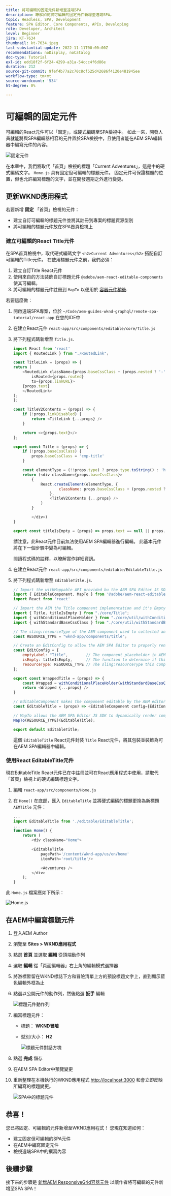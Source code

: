 ```yaml
---
title: 將可編輯的固定元件新增至遠端SPA
description: 瞭解如何將可編輯的固定元件新增至遠端SPA。
topic: Headless, SPA, Development
feature: SPA Editor, Core Components, APIs, Developing
role: Developer, Architect
level: Beginner
jira: KT-7634
thumbnail: kt-7634.jpeg
last-substantial-update: 2022-11-11T00:00:00Z
recommendations: noDisplay, noCatalog
doc-type: Tutorial
exl-id: edd18f2f-6f24-4299-a31a-54ccc4f6d86e
duration: 212
source-git-commit: 9fef4b77a2c70c8cf525d42686f4120e481945ee
workflow-type: tm+mt
source-wordcount: '534'
ht-degree: 0%

---
```


# 可編輯的固定元件

可編輯的React元件可以「固定」，或硬式編碼至SPA檢視中。 如此一來，開發人員就能將與SPA編輯器相容的元件置於SPA檢視中，且使用者能在AEM SPA編輯器中編寫元件的內容。

![固定元件](./assets/spa-fixed-component/intro.png)

在本章中，我們將取代「首頁」檢視的標題「Current Adventures」，這是中的硬式編碼文字。 `Home.js` 具有固定但可編輯的標題元件。 固定元件可保證標題的位置，但也允許編寫標題的文字，並在開發週期之外進行變更。

## 更新WKND應用程式

若要新增 __固定__ 「首頁」檢視的元件：

+ 建立自訂可編輯的標題元件並將其註冊到專案的標題資源型別
+ 將可編輯的標題元件放在SPA首頁檢視上

### 建立可編輯的React Title元件

在SPA首頁檢視中，取代硬式編碼文字 `<h2>Current Adventures</h2>` 搭配自訂可編輯的Title元件。 在使用標題元件之前，我們必須：

1. 建立自訂Title React元件
1. 使用來自的方法裝飾自訂標題元件 `@adobe/aem-react-editable-components` 使其可編輯。
1. 將可編輯的標題元件註冊到 `MapTo` 以便用於 [容器元件稍後](./spa-container-component.md).

若要這麼做：

1. 開啟遠端SPA專案，位於 `~/Code/aem-guides-wknd-graphql/remote-spa-tutorial/react-app` 在您的IDE中
1. 在建立React元件 `react-app/src/components/editable/core/Title.js`
1. 將下列程式碼新增至 `Title.js`.

   ```javascript
   import React from 'react'
   import { RoutedLink } from "./RoutedLink";
   
   const TitleLink = (props) => {
   return (
       <RoutedLink className={props.baseCssClass + (props.nested ? '-' : '__') + 'link'} 
           isRouted={props.routed} 
           to={props.linkURL}>
       {props.text}
       </RoutedLink>
   );
   };
   
   const TitleV2Contents = (props) => {
       if (!props.linkDisabled) {
           return <TitleLink {...props} />
       }
   
       return <>{props.text}</>
   };
   
   export const Title = (props) => {
       if (!props.baseCssClass) {
           props.baseCssClass = 'cmp-title'
       }
   
       const elementType = (!!props.type) ? props.type.toString() : 'h3';
       return (<div className={props.baseCssClass}>
           {
               React.createElement(elementType, {
                       className: props.baseCssClass + (props.nested ? '-' : '__') + 'text',
                   },
                   <TitleV2Contents {...props} />
               )
           }
   
           </div>)
   }
   
   export const titleIsEmpty = (props) => props.text == null || props.text.trim().length === 0
   ```

   請注意，此React元件目前無法使用AEM SPA編輯器進行編輯。 此基本元件將在下一個步驟中變為可編輯。

   閱讀程式碼的註釋，以瞭解實作詳細資訊。

1. 在建立React元件 `react-app/src/components/editable/EditableTitle.js`
1. 將下列程式碼新增至 `EditableTitle.js`.

   ```javascript
   // Import the withMappable API provided bu the AEM SPA Editor JS SDK
   import { EditableComponent, MapTo } from '@adobe/aem-react-editable-components';
   import React from 'react'
   
   // Import the AEM the Title component implementation and it's Empty Function
   import { Title, titleIsEmpty } from "./core/Title";
   import { withConditionalPlaceHolder } from "./core/util/withConditionalPlaceholder";
   import { withStandardBaseCssClass } from "./core/util/withStandardBaseCssClass";
   
   // The sling:resourceType of the AEM component used to collected and serialize the data this React component displays
   const RESOURCE_TYPE = "wknd-app/components/title";
   
   // Create an EditConfig to allow the AEM SPA Editor to properly render the component in the Editor's context
   const EditConfig = {
       emptyLabel: "Title",        // The component placeholder in AEM SPA Editor
       isEmpty: titleIsEmpty,      // The function to determine if this component has been authored
       resourceType: RESOURCE_TYPE // The sling:resourceType this component is mapped to
   };
   
   export const WrappedTitle = (props) => {
       const Wrapped = withConditionalPlaceHolder(withStandardBaseCssClass(Title, "cmp-title"), titleIsEmpty, "TitleV2")
       return <Wrapped {...props} />
   }
   
   // EditableComponent makes the component editable by the AEM editor, either rendered statically or in a container
   const EditableTitle = (props) => <EditableComponent config={EditConfig} {...props}><WrappedTitle /></EditableComponent>
   
   // MapTo allows the AEM SPA Editor JS SDK to dynamically render components added to SPA Editor Containers
   MapTo(RESOURCE_TYPE)(EditableTitle);
   
   export default EditableTitle;
   ```

   這個 `EditableTitle` React元件封裝 `Title` React元件，將其包裝並裝飾為可在AEM SPA編輯器中編輯。

### 使用React EditableTitle元件

現在EditableTitle React元件已在中註冊並可在React應用程式中使用，請取代「首頁」檢視上的硬式編碼標題文字。

1. 編輯 `react-app/src/components/Home.js`
1. 在 `Home()` 在底部，匯入 `EditableTitle` 並將硬式編碼的標題更換為新標題 `AEMTitle` 元件：

   ```javascript
   ...
   import EditableTitle from './editable/EditableTitle';
   ...
   function Home() {
       return (
           <div className="Home">
   
           <EditableTitle
               pagePath='/content/wknd-app/us/en/home'
               itemPath='root/title'/>
   
               <Adventures />
           </div>
       );
   }
   ```

此 `Home.js` 檔案應如下所示：

![Home.js](./assets/spa-fixed-component/home-js-update.png)

## 在AEM中編寫標題元件

1. 登入AEM Author
1. 瀏覽至 __Sites > WKND應用程式__
1. 點選 __首頁__ 並選取 __編輯__ 從頂端動作列
1. 選取 __編輯__ 從「頁面編輯器」右上角的編輯模式選擇器
1. 將游標暫留在WKND標誌下方和冒險清單上方的預設標題文字上，直到顯示藍色編輯外框為止
1. 點選以公開元件的動作列，然後點選 __扳手__  編輯

   ![標題元件動作列](./assets/spa-fixed-component/title-action-bar.png)

1. 編寫標題元件：
   + 標題： __WKND冒險__
   + 型別/大小： __H2__

     ![標題元件對話方塊](./assets/spa-fixed-component/title-dialog.png)

1. 點選 __完成__ 儲存
1. 在AEM SPA Editor中預覽變更
1. 重新整理在本機執行的WKND應用程式 [http://localhost:3000](http://localhost:3000) 和會立即反映所編寫的標題變更。

   ![SPA中的標題元件](./assets/spa-fixed-component/title-final.png)

## 恭喜！

您已將固定、可編輯的元件新增至WKND應用程式！ 您現在知道如何：

+ 建立固定但可編輯的SPA元件
+ 在AEM中編寫固定元件
+ 檢視遠端SPA中的撰寫內容

## 後續步驟

接下來的步驟是 [新增AEM ResponsiveGrid容器元件](./spa-container-component.md) 以讓作者將可編輯的元件新增至SPA SPA！
